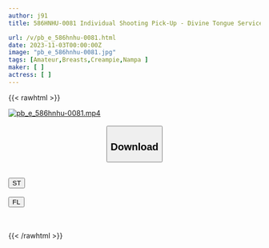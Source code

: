 ```yaml
---
author: j91
title: 586HNHU-0081 Individual Shooting Pick-Up - Divine Tongue Service Beautiful Lady - Slender E Cup - Gonzo Success - Raw Creampie - Additional Tongue Technique Blowjob

url: /v/pb_e_586hnhu-0081.html
date: 2023-11-03T00:00:00Z
image: "pb_e_586hnhu-0081.jpg"
tags: [Amateur,Breasts,Creampie,Nampa ]
maker: [ ]
actress: [ ]
---
```



{{< rawhtml >}}

<div class="video" data-videoid="MkoqYbWV7gI6xQ">
    <a href="javascript:;">
        <img src="https://my.j91.asia/v/pb_e_586hnhu-0081.jpg" width="WIDTH" height="HEIGHT" alt="pb_e_586hnhu-0081.mp4" loading="lazy">
    </a>
</div>

<script type="text/javascript" src="https://j91.asia/asset/on-demand-st.js"></script>

<br>
  <link rel="stylesheet" href="https://j91.asia/asset/bs5.css">
  
  <center>
  <button class="btn btn-primary" type="button" data-bs-toggle="collapse" data-bs-target=".multi-collapse" aria-expanded="false" aria-controls="multiCollapseExample1 multiCollapseExample2"><h2>Download</h2></button></center>
</p>
<div class="row">
  <div class="col">
    <div class="collapse multi-collapse" id="multiCollapseExample1">
      <div class="card card-body">
	      	      <br>
<div class="buttons">  
<a href="https://streamtape.to/v/MkoqYbWV7gI6xQ" target="_blank"><button class="btn-hover color-3"><i class="fa fa-download"></i> ST</button></a></div>
    </div>
  </div>
</div>
  <div class="col">
    <div class="collapse multi-collapse" id="multiCollapseExample2">
      <div class="card card-body">
	      <br>
<div class="buttons">
    <a href="https://filelions.online/f/yrzq3rpkyb6v" target="_blank"><button class="btn-hover color-9"><i class="fa fa-download"></i> FL</button></a></div>
<br><br>
      </div>
    </div>
  </div>
</div>

{{< /rawhtml >}}
